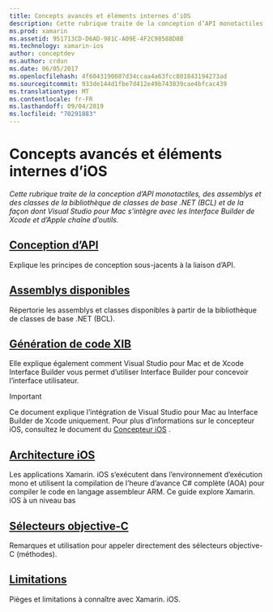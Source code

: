 ```yaml
---
title: Concepts avancés et éléments internes d’iOS
description: Cette rubrique traite de la conception d’API monotactiles, des assemblys et des classes de la bibliothèque de classes de base .NET (BCL) et de la façon dont Visual Studio pour Mac s’intègre avec les Interface Builder de Xcode et d’Apple chaîne d’outils.
ms.prod: xamarin
ms.assetid: 951713CD-D6AD-981C-A09E-4F2C98588D8B
ms.technology: xamarin-ios
author: conceptdev
ms.author: crdun
ms.date: 06/05/2017
ms.openlocfilehash: 4f6043190087d34ccaa4a63fcc801843194273ad
ms.sourcegitcommit: 933de144d1fbe7d412e49b743839cae4bfcac439
ms.translationtype: MT
ms.contentlocale: fr-FR
ms.lasthandoff: 09/04/2019
ms.locfileid: "70291883"
---
```

# <a name="ios-advanced-concepts-and-internals"></a>Concepts avancés et éléments internes d’iOS

_Cette rubrique traite de la conception d’API monotactiles, des assemblys et des classes de la bibliothèque de classes de base .NET (BCL) et de la façon dont Visual Studio pour Mac s’intègre avec les Interface Builder de Xcode et d’Apple chaîne d’outils._

## <a name="api-designiosinternalsapi-designindexmd"></a>[Conception d’API](~/ios/internals/api-design/index.md)

Explique les principes de conception sous-jacents à la liaison d’API.

## <a name="available-assembliescross-platforminternalsavailable-assembliesmd"></a>[Assemblys disponibles](~/cross-platform/internals/available-assemblies.md)

Répertorie les assemblys et classes disponibles à partir de la bibliothèque de classes de base .NET (BCL).

## <a name="xib-code-generationiosinternalsxib-code-generationmd"></a>[Génération de code XIB](~/ios/internals/xib-code-generation.md)

Elle explique également comment Visual Studio pour Mac et de Xcode Interface Builder vous permet d’utiliser Interface Builder pour concevoir l’interface utilisateur.

> [!IMPORTANT]
> Ce document explique l’intégration de Visual Studio pour Mac au Interface Builder de Xcode uniquement. Pour plus d’informations sur le concepteur iOS, consultez le document du [Concepteur iOS](~/ios/user-interface/designer/index.md) .

## <a name="ios-architectureiosinternalsarchitecturemd"></a>[Architecture iOS](~/ios/internals/architecture.md)

Les applications Xamarin. iOS s’exécutent dans l’environnement d’exécution mono et utilisent la compilation de l’heure d’avance C# complète (AOA) pour compiler le code en langage assembleur ARM. Ce guide explore Xamarin. iOS à un niveau bas

## <a name="objective-c-selectorsiosinternalsobjective-c-selectorsmd"></a>[Sélecteurs objective-C](~/ios/internals/objective-c-selectors.md)

Remarques et utilisation pour appeler directement des sélecteurs objective-C (méthodes).

## <a name="limitationslimitationsmd"></a>[Limitations](limitations.md)

Pièges et limitations à connaître avec Xamarin. iOS.
